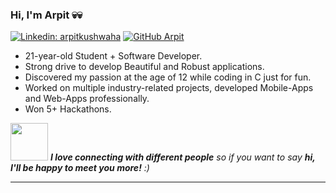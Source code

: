 ### Hi, I'm Arpit  💀💀

[![Linkedin: arpitkushwaha](https://img.shields.io/badge/-arpitkushwaha-blue?style=flat-square&logo=Linkedin&logoColor=white&link=https://www.linkedin.com/in/arpit-kushwaha-930443172/)](https://www.linkedin.com/in/arpit-kushwaha-930443172/)
[![GitHub Arpit](https://img.shields.io/github/followers/arpitkushwaha?label=follow&style=social)](https://github.com/arpitkushwaha/)



<!--
**arpitkushwaha/arpitkushwaha** is a ✨ _special_ ✨ repository because its `README.md` (this file) appears on your GitHub profile.

Here are some ideas to get you started:

- 🔭 I’m currently working on ...
- 🌱 I’m currently learning ...
- 👯 I’m looking to collaborate on ...
- 🤔 I’m looking for help with ...
- 💬 Ask me about ...
- 📫 How to reach me: ...
- 😄 Pronouns: ...
- ⚡ Fun fact: ...
-->

- 21-year-old Student + Software Developer.
- Strong drive to develop Beautiful and Robust applications. 
- Discovered my passion at the age of 12 while coding in C just for fun. 
- Worked on multiple industry-related projects, developed Mobile-Apps and Web-Apps professionally. 
- Won 5+ Hackathons. 

<img src="https://media.giphy.com/media/LnQjpWaON8nhr21vNW/giphy.gif" width="60"> <em><b>I love connecting with different people</b> so if you want to say <b>hi, I'll be happy to meet you more!</b> :)</em>

---
